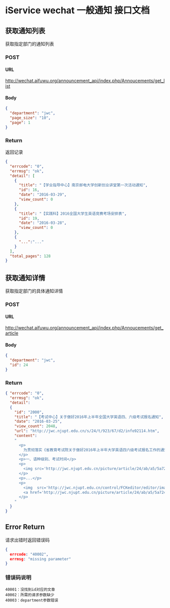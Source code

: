 # iService wechat 一般通知 接口文档

## 获取通知列表

获取指定部门的通知列表

### POST

#### URL

http://wechat.aifuwu.org/announcement_api/index.php/Annoucements/get_list

#### Body

```json
{
  "department": "jwc",
  "page_size": "10",
  "page": 1
}
```

### Return

返回记录

```json
{
  "errcode": "0",
  "errmsg": "ok",
  "detail": [
    {
      "title": "【学业指导中心】南京邮电大学创新创业讲堂第一次活动通知",
      "id": 16,
      "date": "2016-03-29",
      "view_count": 0
    },
    {
      "title": "【实践科】2016全国大学生英语竞赛考场安排表",
      "id": 19,
      "date": "2016-03-28",
      "view_count": 0
    },
    {
      "...":"..."
    }
  ],
  "total_pages": 128
}
```

## 获取通知详情

获取指定部门的具体通知详情

### POST

#### URL

http://wechat.aifuwu.org/announcement_api/index.php/Annoucements/get_article

#### Body

```json
{
  "department": "jwc",
  "id": 24
}
```

### Return

```json
{ "errcode": "0",
  "errmsg": "ok",
  "detail": 
  {
    "id": "2000",
    "title": "【考试中心】关于做好2016年上半年全国大学英语四、六级考试报名通知",
    "date": "2016-03-25",
    "view_count": 2048,
    "url": "http://jwc.njupt.edu.cn/s/24/t/923/67/d2/info92114.htm",
    "content":
    "
      <p>
        为贯彻落实《省教育考试院关于做好2016年上半年大学英语四六级考试报名工作的通知》（苏教考社〔2016〕3号）的文件精神,做好我校2016年上半年全国大学英语四、六级考试报名工作,现将有关事项通知如下：
      </p>
      <p>一、语种级别、考试时间</p>
      <p>
        <img src='http://jwc.njupt.edu.cn/picture/article/24/ab/a5/5a7245df4371a1c61cbcbd7a18fe/e571732c-7aaf-4bd5-8a12-101a655075e5.png'>
      </p>
      <p>...</p>
      <p>
        <img  src='http://jwc.njupt.edu.cn/control/FCKeditor/editor/images/file/doc.gif'>
        <a href='http://jwc.njupt.edu.cn/picture/article/24/ab/a5/5a7245df4371a1c61cbcbd7a18fe/365b172e-6513-48b0-934c-a72cd9a3d1d2.doc'>附件1：CET照片采集标准.doc</a>
      </p>
    "
  }
}
```

## Error Return

请求出错时返回错误码

```json
{
  errcode: "40002",
  errmsg: "missing parameter"
}
```

### 错误码说明

```
40001：没找到id对应的文章
40002：所需的请求参数缺少
40003：department参数错误
```